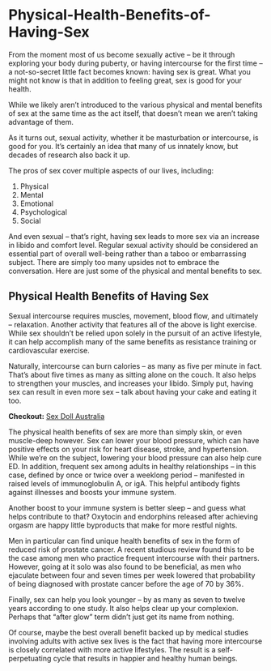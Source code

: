 # Physical-Health-Benefits-of-Having-Sex

From the moment most of us become sexually active – be it through exploring your body during puberty, or having intercourse for the first time – a not-so-secret little fact becomes known: having sex is great. What you might not know is that in addition to feeling great, sex is good for your health.

While we likely aren’t introduced to the various physical and mental benefits of sex at the same time as the act itself, that doesn’t mean we aren’t taking advantage of them. 

As it turns out, sexual activity, whether it be masturbation or intercourse, is good for you. It’s certainly an idea that many of us innately know, but decades of research also back it up. 

The pros of sex cover multiple aspects of our lives, including:

1) Physical
2) Mental
3) Emotional
4) Psychological
5) Social

And even sexual – that’s right, having sex leads to more sex via an increase in libido and comfort level. Regular sexual activity should be considered an essential part of overall well-being rather than a taboo or embarrassing subject. There are simply too many upsides not to embrace the conversation. Here are just some of the physical and mental benefits to sex.

## Physical Health Benefits of Having Sex

Sexual intercourse requires muscles, movement, blood flow, and ultimately – relaxation. Another activity that features all of the above is light exercise. While sex shouldn’t be relied upon solely in the pursuit of an active lifestyle, it can help accomplish many of the same benefits as resistance training or cardiovascular exercise. 

Naturally, intercourse can burn calories – as many as five per minute in fact. That’s about five times as many as sitting alone on the couch. It also helps to strengthen your muscles, and increases your libido. Simply put, having sex can result in even more sex – talk about having your cake and eating it too.

**Checkout:** <a href="https://sexdollplus.com.au/">Sex Doll Australia</a>

The physical health benefits of sex are more than simply skin, or even muscle-deep however. Sex can lower your blood pressure, which can have positive effects on your risk for heart disease, stroke, and hypertension. While we’re on the subject, lowering your blood pressure can also help cure ED. In addition, frequent sex among adults in healthy relationships – in this case, defined by once or twice over a weeklong period – manifested in raised levels of immunoglobulin A, or igA. This helpful antibody fights against illnesses and boosts your immune system.

Another boost to your immune system is better sleep – and guess what helps contribute to that? Oxytocin and endorphins released after achieving orgasm are happy little byproducts that make for more restful nights. 

Men in particular can find unique health benefits of sex in the form of reduced risk of prostate cancer. A recent studious review found this to be the case among men who practice frequent intercourse with their partners. However, going at it solo was also found to be beneficial, as men who ejaculate between four and seven times per week lowered that probability of being diagnosed with prostate cancer before the age of 70 by 36%.

Finally, sex can help you look younger – by as many as seven to twelve years according to one study. It also helps clear up your complexion. Perhaps that “after glow” term didn’t just get its name from nothing.

Of course, maybe the best overall benefit backed up by medical studies involving adults with active sex lives is the fact that having more intercourse is closely correlated with more active lifestyles. The result is a self-perpetuating cycle that results in happier and healthy human beings.

